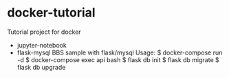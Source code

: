 # docker-tutorial
Tutorial project for docker
- jupyter-notebook
- flask-mysql
BBS sample with flask/mysql
Usage:
 $ docker-compose run -d
 $ docker-compose exec api bash
 $ flask db init
 $ flask db migrate
 $ flask db upgrade   
